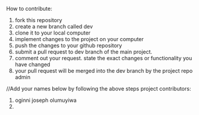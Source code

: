 How to contribute:
1. fork this repository 
2. create a new branch called dev
3. clone it to your local computer
4. implement changes to the project on your computer
5. push the changes to your github repository
6. submit a pull request to dev branch of the main project.
7. comment out your request. state the exact changes or functionality you have changed
8. your pull request will be merged into the dev branch by the project repo admin

//Add your names below by following the above steps
project contributors:
1. oginni joseph olumuyiwa
2. 